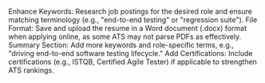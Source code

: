 Enhance Keywords:
Research job postings for the desired role and ensure matching terminology (e.g., "end-to-end testing" or "regression suite").
File Format:
Save and upload the resume in a Word document (.docx) format when applying online, as some ATS may not parse PDFs as effectively.
Summary Section:
Add more keywords and role-specific terms, e.g., "driving end-to-end software testing lifecycle."
Add Certifications:
Include certifications (e.g., ISTQB, Certified Agile Tester) if applicable to strengthen ATS rankings.
